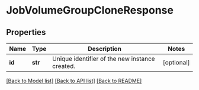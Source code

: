 # JobVolumeGroupCloneResponse

## Properties
Name | Type | Description | Notes
------------ | ------------- | ------------- | -------------
**id** | **str** | Unique identifier of the new instance created. | [optional] 

[[Back to Model list]](../README.md#documentation-for-models) [[Back to API list]](../README.md#documentation-for-api-endpoints) [[Back to README]](../README.md)


